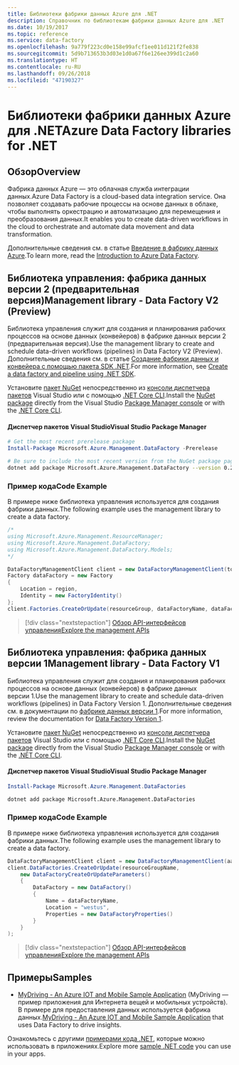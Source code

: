```yaml
---
title: Библиотеки фабрики данных Azure для .NET
description: Справочник по библиотекам фабрики данных Azure для .NET
ms.date: 10/19/2017
ms.topic: reference
ms.service: data-factory
ms.openlocfilehash: 9a779f223cd0e158e99afcf1ee011d121f2fe838
ms.sourcegitcommit: 5d9b713653b3d03e1d0a67f6e126ee399d1c2a60
ms.translationtype: HT
ms.contentlocale: ru-RU
ms.lasthandoff: 09/26/2018
ms.locfileid: "47190327"
---
```

# <a name="azure-data-factory-libraries-for-net"></a><span data-ttu-id="0ec8c-103">Библиотеки фабрики данных Azure для .NET</span><span class="sxs-lookup"><span data-stu-id="0ec8c-103">Azure Data Factory libraries for .NET</span></span>

## <a name="overview"></a><span data-ttu-id="0ec8c-104">Обзор</span><span class="sxs-lookup"><span data-stu-id="0ec8c-104">Overview</span></span>

<span data-ttu-id="0ec8c-105">Фабрика данных Azure — это облачная служба интеграции данных.</span><span class="sxs-lookup"><span data-stu-id="0ec8c-105">Azure Data Factory is a cloud-based data integration service.</span></span> <span data-ttu-id="0ec8c-106">Она позволяет создавать рабочие процессы на основе данных в облаке, чтобы выполнять оркестрацию и автоматизацию для перемещения и преобразования данных.</span><span class="sxs-lookup"><span data-stu-id="0ec8c-106">It enables you to create data-driven workflows in the cloud to orchestrate and automate data movement and data transformation.</span></span>

<span data-ttu-id="0ec8c-107">Дополнительные сведения см. в статье [Введение в фабрику данных Azure](/azure/data-factory/data-factory-introduction).</span><span class="sxs-lookup"><span data-stu-id="0ec8c-107">To learn more, read the [Introduction to Azure Data Factory](/azure/data-factory/data-factory-introduction).</span></span>

## <a name="management-library---data-factory-v2-preview"></a><span data-ttu-id="0ec8c-108">Библиотека управления: фабрика данных версии 2 (предварительная версия)</span><span class="sxs-lookup"><span data-stu-id="0ec8c-108">Management library - Data Factory V2 (Preview)</span></span>

<span data-ttu-id="0ec8c-109">Библиотека управления служит для создания и планирования рабочих процессов на основе данных (конвейеров) в фабрике данных версии 2 (предварительная версия).</span><span class="sxs-lookup"><span data-stu-id="0ec8c-109">Use the management library to create and schedule data-driven workflows (pipelines) in Data Factory V2 (Preview).</span></span>  <span data-ttu-id="0ec8c-110">Дополнительные сведения см. в статье [Создание фабрики данных и конвейера с помощью пакета SDK .NET](/azure/data-factory/quickstart-create-data-factory-dot-net).</span><span class="sxs-lookup"><span data-stu-id="0ec8c-110">For more information, see [Create a data factory and pipeline using .NET SDK](/azure/data-factory/quickstart-create-data-factory-dot-net).</span></span>

<span data-ttu-id="0ec8c-111">Установите [пакет NuGet](https://www.nuget.org/packages/Microsoft.Azure.Management.DataFactory) непосредственно из [консоли диспетчера пакетов][PackageManager] Visual Studio или с помощью [.NET Core CLI][DotNetCLI].</span><span class="sxs-lookup"><span data-stu-id="0ec8c-111">Install the [NuGet package](https://www.nuget.org/packages/Microsoft.Azure.Management.DataFactory) directly from the Visual Studio [Package Manager console][PackageManager] or with the [.NET Core CLI][DotNetCLI].</span></span>

#### <a name="visual-studio-package-manager"></a><span data-ttu-id="0ec8c-112">Диспетчер пакетов Visual Studio</span><span class="sxs-lookup"><span data-stu-id="0ec8c-112">Visual Studio Package Manager</span></span>

```powershell
# Get the most recent prerelease package
Install-Package Microsoft.Azure.Management.DataFactory -Prerelease
```

```bash
# Be sure to include the most recent version from the NuGet package page
dotnet add package Microsoft.Azure.Management.DataFactory --version 0.2.0-preview
```

### <a name="code-example"></a><span data-ttu-id="0ec8c-113">Пример кода</span><span class="sxs-lookup"><span data-stu-id="0ec8c-113">Code Example</span></span>

<span data-ttu-id="0ec8c-114">В примере ниже библиотека управления используется для создания фабрики данных.</span><span class="sxs-lookup"><span data-stu-id="0ec8c-114">The following example uses the management library to create a data factory.</span></span>

```csharp
/*
using Microsoft.Azure.Management.ResourceManager;
using Microsoft.Azure.Management.DataFactory;
using Microsoft.Azure.Management.DataFactory.Models;
*/

DataFactoryManagementClient client = new DataFactoryManagementClient(tokenCredentials) { SubscriptionId = subscriptionId };
Factory dataFactory = new Factory
{
    Location = region,
    Identity = new FactoryIdentity()
};
client.Factories.CreateOrUpdate(resourceGroup, dataFactoryName, dataFactory);
```

> [!div class="nextstepaction"]
> [<span data-ttu-id="0ec8c-115">Обзор API-интерфейсов управления</span><span class="sxs-lookup"><span data-stu-id="0ec8c-115">Explore the management APIs</span></span>](/dotnet/api/microsoft.azure.management.datafactory)

## <a name="management-library---data-factory-v1"></a><span data-ttu-id="0ec8c-116">Библиотека управления: фабрика данных версии 1</span><span class="sxs-lookup"><span data-stu-id="0ec8c-116">Management library - Data Factory V1</span></span>

<span data-ttu-id="0ec8c-117">Библиотека управления служит для создания и планирования рабочих процессов на основе данных (конвейеров) в фабрике данных версии 1.</span><span class="sxs-lookup"><span data-stu-id="0ec8c-117">Use the management library to create and schedule data-driven workflows (pipelines) in Data Factory Version 1.</span></span>  <span data-ttu-id="0ec8c-118">Дополнительные сведения см. в документации по [фабрике данных версии 1](/azure/data-factory/v1/data-factory-introduction).</span><span class="sxs-lookup"><span data-stu-id="0ec8c-118">For more information, review the documentation for [Data Factory Version 1](/azure/data-factory/v1/data-factory-introduction).</span></span>

<span data-ttu-id="0ec8c-119">Установите [пакет NuGet](https://www.nuget.org/packages/Microsoft.Azure.Management.DataFactories) непосредственно из [консоли диспетчера пакетов][PackageManager] Visual Studio или с помощью [.NET Core CLI][DotNetCLI].</span><span class="sxs-lookup"><span data-stu-id="0ec8c-119">Install the [NuGet package](https://www.nuget.org/packages/Microsoft.Azure.Management.DataFactories) directly from the Visual Studio [Package Manager console][PackageManager] or with the [.NET Core CLI][DotNetCLI].</span></span>

#### <a name="visual-studio-package-manager"></a><span data-ttu-id="0ec8c-120">Диспетчер пакетов Visual Studio</span><span class="sxs-lookup"><span data-stu-id="0ec8c-120">Visual Studio Package Manager</span></span>

```powershell
Install-Package Microsoft.Azure.Management.DataFactories
```

```bash
dotnet add package Microsoft.Azure.Management.DataFactories
```

### <a name="code-example"></a><span data-ttu-id="0ec8c-121">Пример кода</span><span class="sxs-lookup"><span data-stu-id="0ec8c-121">Code Example</span></span>

<span data-ttu-id="0ec8c-122">В примере ниже библиотека управления используется для создания фабрики данных.</span><span class="sxs-lookup"><span data-stu-id="0ec8c-122">The following example uses the management library to create a data factory.</span></span>

```csharp
DataFactoryManagementClient client = new DataFactoryManagementClient(aadTokenCredentials, resourceManagerUri);
client.DataFactories.CreateOrUpdate(resourceGroupName,
    new DataFactoryCreateOrUpdateParameters()
    {
        DataFactory = new DataFactory()
        {
            Name = dataFactoryName,
            Location = "westus",
            Properties = new DataFactoryProperties()
        }
    }
);
```

> [!div class="nextstepaction"]
> [<span data-ttu-id="0ec8c-123">Обзор API-интерфейсов управления</span><span class="sxs-lookup"><span data-stu-id="0ec8c-123">Explore the management APIs</span></span>](/dotnet/api/overview/azure/datafactories/management)

## <a name="samples"></a><span data-ttu-id="0ec8c-124">Примеры</span><span class="sxs-lookup"><span data-stu-id="0ec8c-124">Samples</span></span>

* <span data-ttu-id="0ec8c-125">[MyDriving - An Azure IOT and Mobile Sample Application](https://azure.microsoft.com/resources/samples/mydriving/) (MyDriving — пример приложения для Интернета вещей и мобильных устройств). В примере для предоставления данных используется фабрика данных.</span><span class="sxs-lookup"><span data-stu-id="0ec8c-125">[MyDriving - An Azure IOT and Mobile Sample Application](https://azure.microsoft.com/resources/samples/mydriving/) that uses Data Factory to drive insights.</span></span>

<span data-ttu-id="0ec8c-126">Ознакомьтесь с другими [примерами кода .NET](https://azure.microsoft.com/resources/samples/?platform=dotnet), которые можно использовать в приложениях.</span><span class="sxs-lookup"><span data-stu-id="0ec8c-126">Explore more [sample .NET code](https://azure.microsoft.com/resources/samples/?platform=dotnet) you can use in your apps.</span></span>

[PackageManager]: https://docs.microsoft.com/nuget/tools/package-manager-console
[DotNetCLI]: https://docs.microsoft.com/dotnet/core/tools/dotnet-add-package

